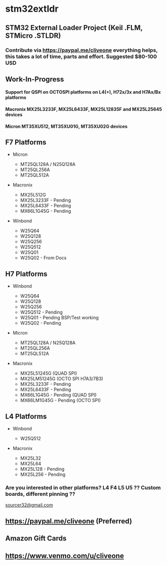 # stm32extldr
## STM32 External Loader Project (Keil .FLM, STMicro .STLDR)
### Contribute via   https://paypal.me/cliveone  everything helps, this takes a lot of time, parts and effort. Suggested $80-100 USD

## Work-In-Progress

#### Support for QSPI on OCTOSPI platforms on L4(+), H72x/3x and H7Ax/Bx platforms

#### Macronix MX25L3233F, MX25L6433F, MX25L12835F and MX25L25645 devices

#### Micron MT35XU512, MT35XU01G, MT35XU02G devices

## F7 Platforms

 * Micron
   * MT25QL128A / N25Q128A
   * MT25QL256A
   * MT25QL512A
 
  * Macronix
    * MX25L512G
    * MX25L3233F - Pending
    * MX25L6433F - Pending
    * MX66L1G45G - Pending

  * Winbond
    * W25Q64
    * W25Q128
    * W25Q256
    * W25Q512
    * W25Q01
    * W25Q02  - From Docs
 
## H7 Platforms

 * Winbond
   * W25Q64
   * W25Q128
   * W25Q256
   * W25Q512 - Pending
   * W25Q01  - Pending BSP/Test working
   * W25Q02  - Pending

 * Micron
   * MT25QL128A / N25Q128A
   * MT25QL256A
   * MT25QL512A

  * Macronix
    * MX25L51245G (QUAD SPI)
    * MX25LM51245G (OCTO SPI H7A3/7B3)
    * MX25L3233F - Pending
    * MX25L6433F - Pending
    * MX66L1G45G - Pending (QUAD SPI)
    * MX66LM1G45G - Pending (OCTO SPI)

## L4 Platforms

 * Winbond
   * W25Q512

  * Macronix
    * MX25L32
    * MX25L64
    * MX25L128 - Pending
    * MX25L256 - Pending

### Are you interested in other platforms? L4 F4 L5 U5 ?? Custom boards, different pinning ??
 
 sourcer32@gmail.com
 
 ## https://paypal.me/cliveone (Preferred)
  
 ## Amazon Gift Cards

 ## https://www.venmo.com/u/cliveone
 